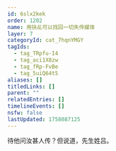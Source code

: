 ```yaml
---
id: 6slx2kek
order: 1202
name: 用扶乩可以找回一切失传媒体
layer: 7
categoryId: cat_7hqnYMGY
tagIds:
  - tag_TRpfu-I4
  - tag_aci1X8zw
  - tag_fRp-FvBe
  - tag_5uiQ64t5
aliases: []
titledLinks: []
parent: ""
relatedEntries: []
timelineEvents: []
nsfw: false
lastUpdated: 1758087125
---
```


待他问汝甚人传？但说道，先生姓吕。